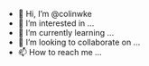 - 👋 Hi, I’m @colinwke
- 👀 I’m interested in ...
- 🌱 I’m currently learning ...
- 💞️ I’m looking to collaborate on ...
- 📫 How to reach me ...

<!---
colinwke/colinwke is a ✨ special ✨ repository because its `README.md` (this file) appears on your GitHub profile.
You can click the Preview link to take a look at your changes.
--->
